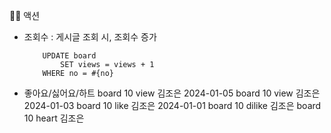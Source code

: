 👨‍🏫 액션
- 조회수
    : 게시글 조회 시, 조회수 증가
    ```
        UPDATE board
            SET views = views + 1
        WHERE no = #{no}

    ```

- 좋아요/싫어요/하트
    board   10  view      김조은    2024-01-05
    board   10  view      김조은    2024-01-03
    board   10  like      김조은    2024-01-01
    board   10  dilike    김조은
    board   10  heart     김조은